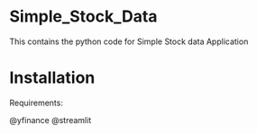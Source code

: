 # Simple_Stock_Data

This contains the python code for Simple Stock data Application

# Installation

Requirements:

@yfinance
@streamlit
